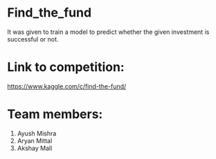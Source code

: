 # Find_the_fund
It was given to train a model to predict whether the given investment is successful or not. 

# Link to competition:
https://www.kaggle.com/c/find-the-fund/

# Team members:
1. Ayush Mishra
2. Aryan Mittal
3. Akshay Mall 
